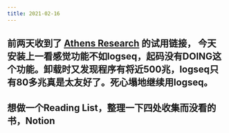 ```yaml
---
title: 2021-02-16
---
```


## 前两天收到了 [Athens Research](https://github.com/athensresearch) 的试用链接， 今天安装上一看感觉功能不如logseq，起码没有DOING这个功能。卸载时又发现程序有将近500兆，logseq只有80多兆真是太友好了。死心塌地继续用logseq。
## 想做一个Reading List，整理一下四处收集而没看的书，Notion
